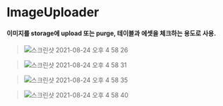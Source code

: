 # ImageUploader
#### 이미지를 storage에 upload 또는 purge, 테이블과 에셋을 체크하는 용도로 사용.

>![스크린샷 2021-08-24 오후 4 58 26](https://user-images.githubusercontent.com/38905668/130579451-6c7058f2-624a-4e4a-9cb9-87a45d7d94ea.png)

>![스크린샷 2021-08-24 오후 4 58 31](https://user-images.githubusercontent.com/38905668/130579449-d36bc394-f1cd-479e-8554-0e7267c503c2.png)

>![스크린샷 2021-08-24 오후 4 58 35](https://user-images.githubusercontent.com/38905668/130579445-54cad486-919a-4ae3-a6d0-751724adebcb.png)

>![스크린샷 2021-08-24 오후 4 58 40](https://user-images.githubusercontent.com/38905668/130579435-87f3df58-0243-4af2-8e9f-3253e6fc95c4.png)